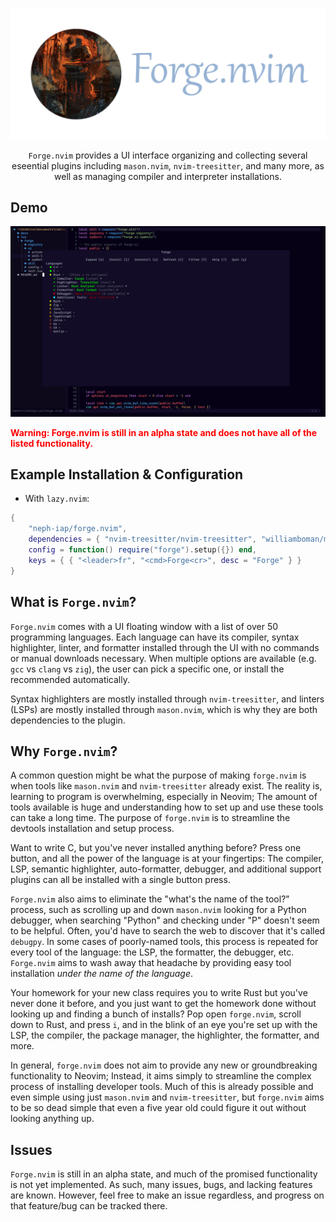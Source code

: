 ![banner](./docs/forge-banner.png)

<center>

`Forge.nvim` provides a UI interface organizing and collecting several eseential plugins including `mason.nvim`, `nvim-treesitter`, and many more, as well as managing compiler and interpreter installations. 

</center>

## Demo

![demo](./docs/demo.png)

<span style="color: red">**Warning: Forge.nvim is still in an alpha state and does not have all of the listed functionality.**</span>


## Example Installation & Configuration

- With `lazy.nvim`:
```lua
{
    "neph-iap/forge.nvim",
    dependencies = { "nvim-treesitter/nvim-treesitter", "williamboman/mason.nvim" },
    config = function() require("forge").setup({}) end,
    keys = { { "<leader>fr", "<cmd>Forge<cr>", desc = "Forge" } }
}
```

## What is `Forge.nvim`?

`Forge.nvim` comes with a UI floating window with a list of over 50 programming languages. Each language can have its compiler, syntax highlighter, linter, and formatter installed through the UI with no commands or manual downloads necessary. When multiple options are available (e.g. `gcc` vs `clang` vs `zig`), the user can pick a specific one, or install the recommended automatically.

Syntax highlighters are mostly installed through `nvim-treesitter`, and linters (LSPs) are mostly installed through `mason.nvim`, which is why they are both dependencies to the plugin.

## Why `Forge.nvim`?

A common question might be what the purpose of making `forge.nvim` is when tools like `mason.nvim` and `nvim-treesitter` already exist. The reality is, learning to program is overwhelming, especially in Neovim; The amount of tools available is huge and understanding how to set up and use these tools can take a long time. The purpose of `forge.nvim` is to streamline the devtools installation and setup process. 

Want to write C, but you've never installed anything before? Press one button, and all the power of the language is at your fingertips: The compiler, LSP, semantic highlighter, auto-formatter, debugger, and additional support plugins can all be installed with a single button press. 

`Forge.nvim` also aims to eliminate the "what's the name of the tool?" process, such as scrolling up and down `mason.nvim` looking for a Python debugger, when searching "Python" and checking under "P" doesn't seem to be helpful. Often, you'd have to search the web to discover that it's called `debugpy`. In some cases of poorly-named tools, this process is repeated for every tool of the language: the LSP, the formatter, the debugger, etc. `Forge.nvim` aims to wash away that headache by providing easy tool installation *under the name of the language*. 

Your homework for your new class requires you to write Rust but you've never done it before, and you just want to get the homework done without looking up and finding a bunch of installs? Pop open `forge.nvim`, scroll down to Rust, and press `i`, and in the blink of an eye you're set up with the LSP, the compiler, the package manager, the highlighter, the formatter, and more.

In general, `forge.nvim` does not aim to provide any new or groundbreaking functionality to Neovim; Instead, it aims simply to streamline the complex process of installing developer tools. Much of this is already possible and even simple using just `mason.nvim` and `nvim-treesitter`, but `forge.nvim` aims to be so dead simple that even a five year old could figure it out without looking anything up.

## Issues

`Forge.nvim` is still in an alpha state, and much of the promised functionality is not yet implemented. As such, many issues, bugs, and lacking features are known. However, feel free to make an issue regardless, and progress on that feature/bug can be tracked there.
